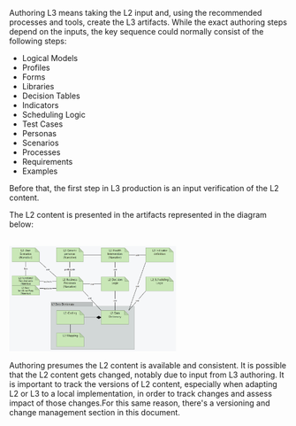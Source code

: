 

Authoring L3 means taking the L2 input and, using the recommended processes and tools, create the L3 artifacts. While the exact authoring steps depend on the inputs, the key sequence could normally consist of the following steps: 

* Logical Models
* Profiles
* Forms
* Libraries
* Decision Tables
* Indicators
* Scheduling Logic
* Test Cases
* Personas
* Scenarios
* Processes
* Requirements
* Examples

Before that, the first step in L3 production is an input verification of the L2 content. 

The L2 content is presented in the artifacts represented in the diagram below:  

<br clear="all"/>
<img src="./l2_artifacts.png" style="width:60%"/>
<br clear="all"/>


Authoring presumes the L2 content is available and consistent. It is possible that the L2 content gets changed, notably due to input from L3 authoring. It is important to track the versions of L2 content, especially when adapting L2 or L3 to a local implementation, in order to track changes and assess impact of those changes.For this same reason, there's a versioning and change management section in this document.

